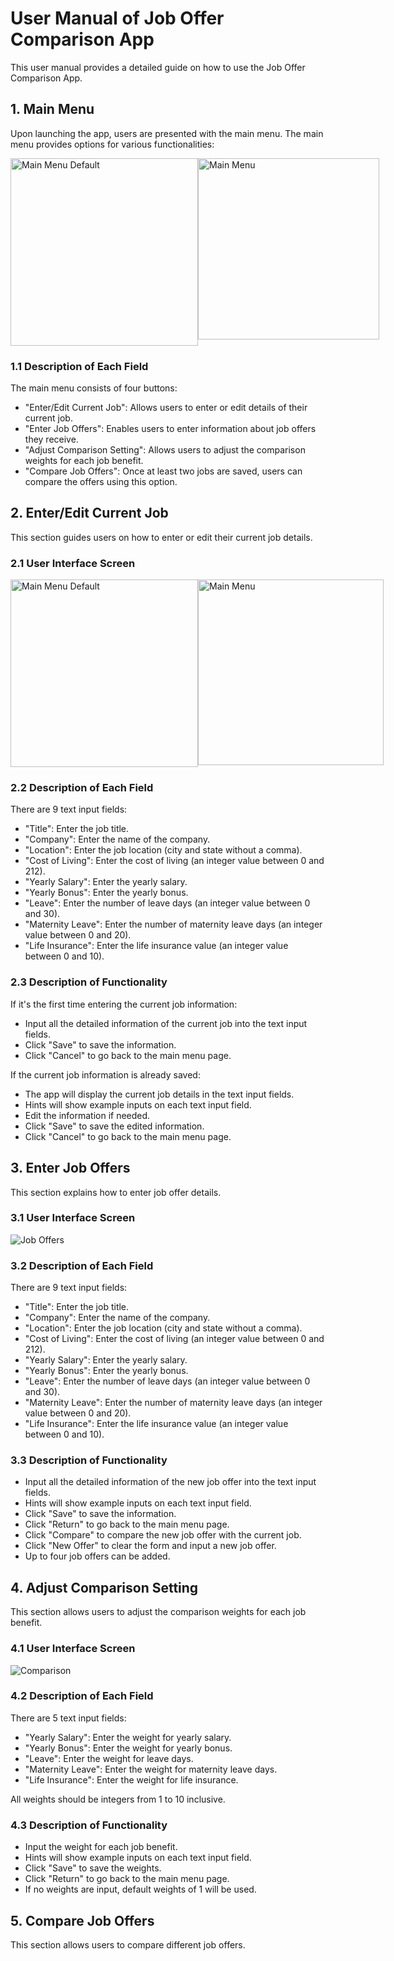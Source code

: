 # User Manual of Job Offer Comparison App

This user manual provides a detailed guide on how to use the Job Offer Comparison App.

## 1. Main Menu

Upon launching the app, users are presented with the main menu. The main menu provides options for various functionalities:

<div style="display: flex;">
    <img src="/images/MainMenu_default.png" alt="Main Menu Default" style="width: 300px;"/>
    <img src="/images/MainMenu.png" alt="Main Menu" style="width: 290px;"/>
</div>

### 1.1 Description of Each Field

The main menu consists of four buttons:

- "Enter/Edit Current Job": Allows users to enter or edit details of their current job.
- "Enter Job Offers": Enables users to enter information about job offers they receive.
- "Adjust Comparison Setting": Allows users to adjust the comparison weights for each job benefit.
- "Compare Job Offers": Once at least two jobs are saved, users can compare the offers using this option.

## 2. Enter/Edit Current Job

This section guides users on how to enter or edit their current job details.

### 2.1 User Interface Screen
<div style="display: flex;">
    <img src="/images/EnterEditCurrentJob.png" alt="Main Menu Default" style="width: 300px;"/>
    <img src="/images/EnterEditCurrentJob_Error.png" alt="Main Menu" style="width: 297px;"/>
</div>


### 2.2 Description of Each Field

There are 9 text input fields:

- "Title": Enter the job title.
- "Company": Enter the name of the company.
- "Location": Enter the job location (city and state without a comma).
- "Cost of Living": Enter the cost of living (an integer value between 0 and 212).
- "Yearly Salary": Enter the yearly salary.
- "Yearly Bonus": Enter the yearly bonus.
- "Leave": Enter the number of leave days (an integer value between 0 and 30).
- "Maternity Leave": Enter the number of maternity leave days (an integer value between 0 and 20).
- "Life Insurance": Enter the life insurance value (an integer value between 0 and 10).

### 2.3 Description of Functionality

If it's the first time entering the current job information:

- Input all the detailed information of the current job into the text input fields.
- Click "Save" to save the information.
- Click "Cancel" to go back to the main menu page.

If the current job information is already saved:

- The app will display the current job details in the text input fields.
- Hints will show example inputs on each text input field.
- Edit the information if needed.
- Click "Save" to save the edited information.
- Click "Cancel" to go back to the main menu page.

## 3. Enter Job Offers

This section explains how to enter job offer details.

### 3.1 User Interface Screen

![Job Offers](/images/EnterJobOffers.png)

### 3.2 Description of Each Field

There are 9 text input fields:

- "Title": Enter the job title.
- "Company": Enter the name of the company.
- "Location": Enter the job location (city and state without a comma).
- "Cost of Living": Enter the cost of living (an integer value between 0 and 212).
- "Yearly Salary": Enter the yearly salary.
- "Yearly Bonus": Enter the yearly bonus.
- "Leave": Enter the number of leave days (an integer value between 0 and 30).
- "Maternity Leave": Enter the number of maternity leave days (an integer value between 0 and 20).
- "Life Insurance": Enter the life insurance value (an integer value between 0 and 10).

### 3.3 Description of Functionality

- Input all the detailed information of the new job offer into the text input fields.
- Hints will show example inputs on each text input field.
- Click "Save" to save the information.
- Click "Return" to go back to the main menu page.
- Click "Compare" to compare the new job offer with the current job.
- Click "New Offer" to clear the form and input a new job offer.
- Up to four job offers can be added.

## 4. Adjust Comparison Setting

This section allows users to adjust the comparison weights for each job benefit.

### 4.1 User Interface Screen

![Comparison](/images/AdjustComparisonSetting.png)

### 4.2 Description of Each Field

There are 5 text input fields:

- "Yearly Salary": Enter the weight for yearly salary.
- "Yearly Bonus": Enter the weight for yearly bonus.
- "Leave": Enter the weight for leave days.
- "Maternity Leave": Enter the weight for maternity leave days.
- "Life Insurance": Enter the weight for life insurance.

All weights should be integers from 1 to 10 inclusive.

### 4.3 Description of Functionality

- Input the weight for each job benefit.
- Hints will show example inputs on each text input field.
- Click "Save" to save the weights.
- Click "Return" to go back to the main menu page.
- If no weights are input, default weights of 1 will be used.

## 5. Compare Job Offers

This section allows users to compare different job offers.

